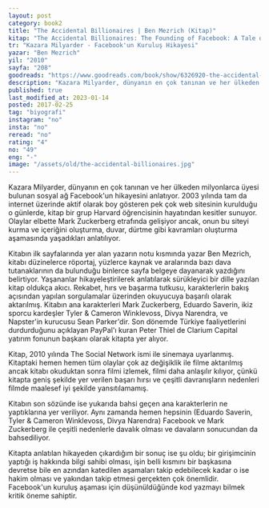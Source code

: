 ```yaml
---
layout: post  
category: book2  
title: "The Accidental Billionaires | Ben Mezrich (Kitap)"  
kitap: "The Accidental Billionaires: The Founding of Facebook: A Tale of Sex, Money, Genius and Betrayal"  
tr: "Kazara Milyarder - Facebook'un Kuruluş Hikayesi"  
yazar: "Ben Mezrich"  
yil: "2010"  
sayfa: "208"  
goodreads: "https://www.goodreads.com/book/show/6326920-the-accidental-billionaires"
description: "Kazara Milyarder, dünyanın en çok tanınan ve her ülkeden milyonlarca üyesi bulunan sosyal ağ Facebook'un hikayesini anlatıyor."
published: true
last_modified_at: 2023-01-14
posted: 2017-02-25
tag: "biyografi"
instagram: "no"
insta: "no"
reread: "no"
rating: "4"
no: "49"
eng: "-"
image: "/assets/old/the-accidental-billionaires.jpg"
---
```


Kazara Milyarder, dünyanın en çok tanınan ve her ülkeden milyonlarca üyesi bulunan sosyal ağ Facebook'un hikayesini anlatıyor. 2003 yılında tam da internet üzerinde aktif olarak boy gösteren pek çok web sitesinin kurulduğu o günlerde, kitap bir grup Harvard öğrencisinin hayatından kesitler sunuyor. Olaylar elbette Mark Zuckerberg etrafında gelişiyor ancak, onun bu siteyi kurma ve içeriğini oluşturma, duvar, dürtme gibi kavramları oluşturma aşamasında yaşadıkları anlatılıyor.

Kitabın ilk sayfalarında yer alan yazarın notu kısmında yazar Ben Mezrich, kitabı düzinelerce röportaj, yüzlerce kaynak ve aralarında bazı dava tutanaklarının da bulunduğu binlerce sayfa belgeye dayanarak yazdığını belirtiyor. Yaşananlar hikayeleştirilerek anlatılarak sürükleyici bir dille yazılan kitap oldukça akıcı. Rekabet, hırs ve başarma tutkusu, karakterlerin bakış açısından yapılan sorgulamalar üzerinden okuyucuya başarılı olarak aktarılmış. Kitabın ana karakterleri Mark Zuckerberg, Eduardo Saverin, ikiz sporcu kardeşler Tyler & Cameron Winklevoss, Divya Narendra, ve Napster'in kurucusu Sean Parker'dir. Son dönemde Türkiye faaliyetlerini durdurduğunu açıklayan PayPal'ı kuran Peter Thiel de Clarium Capital yatırım fonunun başkanı olarak kitapta yer alıyor.  
  
Kitap, 2010 yılında The Social Network ismi ile sinemaya uyarlanmış. Kitaptaki hemen hemen tüm olaylar çok az değişiklik ile filme aktarılmış ancak kitabı okuduktan sonra filmi izlemek, filmi daha anlaşılır kılıyor, çünkü kitapta geniş şekilde yer verilen başarı hırsı ve çeşitli davranışların nedenleri filmde maalesef iyi şekilde yansıtılamamış.  
  
Kitabın son sözünde ise yukarıda bahsi geçen ana karakterlerin ne yaptıklarına yer veriliyor. Aynı zamanda hemen hepsinin (Eduardo Saverin, Tyler & Cameron Winklevoss, Divya Narendra) Facebook ve Mark Zuckerberg ile çeşitli nedenlerle davalık olması ve davaların sonucundan da bahsediliyor.  
  
Kitapta anlatılan hikayeden çıkardığım bir sonuç ise şu oldu; bir girişimcinin yaptığı iş hakkında bilgi sahibi olması, işin belli kısmını bir başkasına devretse bile en azından katedilen aşamaları takip edebilecek kadar o ise hakim olması ve yakından takip etmesi gerçekten çok önemlidir. Facebook'un kuruluş aşaması için düşünüldüğünde kod yazmayı bilmek kritik öneme sahiptir.  
  
 
